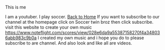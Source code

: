 This is me 

I am a youtuber. I play soccer.
[Back to Home](index.md)
If you want to subscribe to our channel at the homepage click on Soccer twin broz then click subscribe.
visit this website to create your own music https://www.noteflight.com/scores/view/028e6da9a55387158270f4a348036abb983c9b0a
I created my own music and i hope you do to
please subscribe to are channel.
And also look and like all are videos. 
